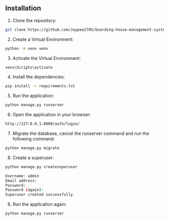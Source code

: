 
## Installation

1. Clone the repository:

```bash
git clone https://github.com/Jaypee2705/boarding-house-management-system.git .
```

2. Create a Virtual Environment:

```bash
python -m venv venv
```

3. Activate the Virtual Environment:

```bash
venv\Scripts\activate
```

4. Install the dependencies:

```bash
pip install -r requirements.txt
```

5. Run the application:

```bash
python manage.py runserver
```

6. Open the application in your browser:

```bash
http://127:0.0.1:8000/auth/login/
```

7. Migrate the database, cancel the runserver command and run the following command:

```bash
python manage.py migrate
```


8. Create a superuser:

```bash
python manage.py createsuperuser
``` 

```bash
Username: admin
Email address:
Password:
Password (again):
Superuser created successfully.
```

8. Run the application again:

```bash
python manage.py runserver
```
